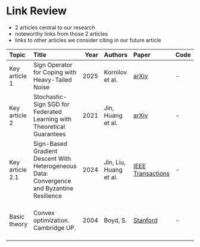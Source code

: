 # Link Review

- 2 articles central to our research
- noteworthy links from those 2 articles
- links to other articles we consider citing in our future article

| Topic | Title | Year | Authors | Paper | Code | Summary |
| :--- | :--- | ---: | :--- | :--- | :--- | :--- |
| Key article 1 | Sign Operator for Coping with Heavy-Tailed Noise | 2025 | Kornilov et al. | [arXiv](https://arxiv.org/abs/1505.04597) | - | Proofs for heavy-tailed noise |
| Key article 2 | Stochastic-Sign SGD for Federated Learning with Theoretical Guarantees | 2021 | Jin, Huang et al. | [arXiv](https://arxiv.org/abs/2002.10940) | - | 2 compressors and proofs of differential privacy |
| Key article 2.1 | Sign-Based Gradient Descent With Heterogeneous Data: Convergence and Byzantine Resilience | 2024 | Jin, Liu, Huang et al. | [IEEE Transactions](https://par.nsf.gov/servlets/purl/10531718) | - | A slightly modified version of key article 2 with a new dataset and no proofs |
| Basic theory | Convex optimization. Cambridge UP. | 2004 | Boyd, S. | [Stanford](https://web.stanford.edu/~boyd/cvxbook/bv_cvxbook.pdf) | - | A go-to for definitions and basic lemmas (see key article 1) |
